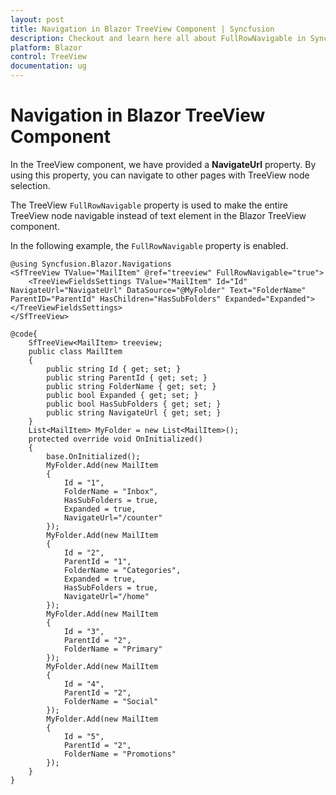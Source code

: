 ```yaml
---
layout: post
title: Navigation in Blazor TreeView Component | Syncfusion
description: Checkout and learn here all about FullRowNavigable in Syncfusion Blazor TreeView component and much more.
platform: Blazor
control: TreeView
documentation: ug
---
```


# Navigation in Blazor TreeView Component

In the TreeView component, we have provided a **NavigateUrl** property. By using this property, you can navigate to other pages with TreeView node selection.

The TreeView `FullRowNavigable` property is used to make the entire TreeView node navigable instead of text element in the Blazor TreeView component.

In the following example, the `FullRowNavigable` property is enabled.

```cshtml
@using Syncfusion.Blazor.Navigations
<SfTreeView TValue="MailItem" @ref="treeview" FullRowNavigable="true">
    <TreeViewFieldsSettings TValue="MailItem" Id="Id" NavigateUrl="NavigateUrl" DataSource="@MyFolder" Text="FolderName" ParentID="ParentId" HasChildren="HasSubFolders" Expanded="Expanded"></TreeViewFieldsSettings>
</SfTreeView>

@code{
    SfTreeView<MailItem> treeview;
    public class MailItem
    {
        public string Id { get; set; }
        public string ParentId { get; set; }
        public string FolderName { get; set; }
        public bool Expanded { get; set; }
        public bool HasSubFolders { get; set; }
        public string NavigateUrl { get; set; }
    }
    List<MailItem> MyFolder = new List<MailItem>();
    protected override void OnInitialized()
    {
        base.OnInitialized();
        MyFolder.Add(new MailItem
        {
            Id = "1",
            FolderName = "Inbox",
            HasSubFolders = true,
            Expanded = true,
            NavigateUrl="/counter"
        });
        MyFolder.Add(new MailItem
        {
            Id = "2",
            ParentId = "1",
            FolderName = "Categories",
            Expanded = true,
            HasSubFolders = true,
            NavigateUrl="/home"
        });
        MyFolder.Add(new MailItem
        {
            Id = "3",
            ParentId = "2",
            FolderName = "Primary"
        });
        MyFolder.Add(new MailItem
        {
            Id = "4",
            ParentId = "2",
            FolderName = "Social"
        });
        MyFolder.Add(new MailItem
        {
            Id = "5",
            ParentId = "2",
            FolderName = "Promotions"
        });
    }
}

```